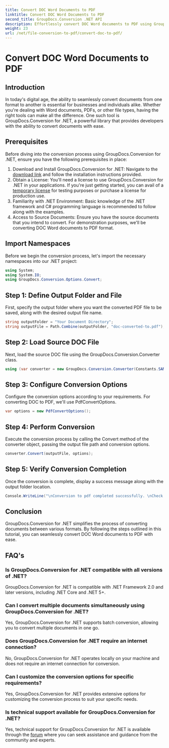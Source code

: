 ```yaml
---
title: Convert DOC Word Documents to PDF
linktitle: Convert DOC Word Documents to PDF
second_title: GroupDocs.Conversion .NET API
description: Effortlessly convert DOC Word documents to PDF using GroupDocs.Conversion for .NET. Follow our step-by-step guide for seamless document conversion.
weight: 23
url: /net/file-conversion-to-pdf/convert-doc-to-pdf/
---
```


# Convert DOC Word Documents to PDF

## Introduction
In today's digital age, the ability to seamlessly convert documents from one format to another is essential for businesses and individuals alike. Whether you're dealing with Word documents, PDFs, or other file types, having the right tools can make all the difference. One such tool is GroupDocs.Conversion for .NET, a powerful library that provides developers with the ability to convert documents with ease.
## Prerequisites
Before diving into the conversion process using GroupDocs.Conversion for .NET, ensure you have the following prerequisites in place:
1. Download and Install GroupDocs.Conversion for .NET: Navigate to the [download link](https://releases.groupdocs.com/conversion/net/) and follow the installation instructions provided.
2. Obtain a License: You'll need a license to use GroupDocs.Conversion for .NET in your applications. If you're just getting started, you can avail of a [temporary license](https://purchase.groupdocs.com/temporary-license/) for testing purposes or purchase a license for production use.
3. Familiarity with .NET Environment: Basic knowledge of the .NET framework and C# programming language is recommended to follow along with the examples.
4. Access to Source Documents: Ensure you have the source documents that you intend to convert. For demonstration purposes, we'll be converting DOC Word documents to PDF format.

## Import Namespaces
Before we begin the conversion process, let's import the necessary namespaces into our .NET project:
```csharp
using System;
using System.IO;
using GroupDocs.Conversion.Options.Convert;
```
## Step 1: Define Output Folder and File
First, specify the output folder where you want the converted PDF file to be saved, along with the desired output file name.
```csharp
string outputFolder = "Your Document Directory";
string outputFile = Path.Combine(outputFolder, "doc-converted-to.pdf");
```
## Step 2: Load Source DOC File
Next, load the source DOC file using the GroupDocs.Conversion.Converter class.
```csharp
using (var converter = new GroupDocs.Conversion.Converter(Constants.SAMPLE_DOC))
```
## Step 3: Configure Conversion Options
Configure the conversion options according to your requirements. For converting DOC to PDF, we'll use PdfConvertOptions.
```csharp
var options = new PdfConvertOptions();
```
## Step 4: Perform Conversion
Execute the conversion process by calling the Convert method of the converter object, passing the output file path and conversion options.
```csharp
converter.Convert(outputFile, options);
```
## Step 5: Verify Conversion Completion
Once the conversion is complete, display a success message along with the output folder location.
```csharp
Console.WriteLine("\nConversion to pdf completed successfully. \nCheck output in {0}", outputFolder);
```

## Conclusion
GroupDocs.Conversion for .NET simplifies the process of converting documents between various formats. By following the steps outlined in this tutorial, you can seamlessly convert DOC Word documents to PDF with ease.
## FAQ's
### Is GroupDocs.Conversion for .NET compatible with all versions of .NET?
GroupDocs.Conversion for .NET is compatible with .NET Framework 2.0 and later versions, including .NET Core and .NET 5+.
### Can I convert multiple documents simultaneously using GroupDocs.Conversion for .NET?
Yes, GroupDocs.Conversion for .NET supports batch conversion, allowing you to convert multiple documents in one go.
### Does GroupDocs.Conversion for .NET require an internet connection?
No, GroupDocs.Conversion for .NET operates locally on your machine and does not require an internet connection for conversion.
### Can I customize the conversion options for specific requirements?
Yes, GroupDocs.Conversion for .NET provides extensive options for customizing the conversion process to suit your specific needs.
### Is technical support available for GroupDocs.Conversion for .NET?
Yes, technical support for GroupDocs.Conversion for .NET is available through the [forum](https://forum.groupdocs.com/c/conversion/11) where you can seek assistance and guidance from the community and experts.
